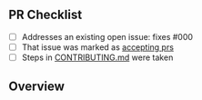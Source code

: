 <!-- 👋 Hi, thanks for sending a PR to ts-function-inliner! 💖.
Please fill out all fields below and make sure each item is true and [x] checked.
Otherwise we may not be able to review your PR. -->

## PR Checklist

- [ ] Addresses an existing open issue: fixes #000
- [ ] That issue was marked as [accepting prs](https://github.com/JoshuaKGoldberg/ts-function-inliner/issues?q=is%3Aopen+is%3Aissue+label%3A%22accepting+prs%22)
- [ ] Steps in [CONTRIBUTING.md](https://github.com/JoshuaKGoldberg/ts-function-inliner/blob/main/.github/CONTRIBUTING.md) were taken

## Overview

<!-- Description of what is changed and how the code change does that. -->
